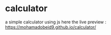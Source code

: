 # calculator
a simple calculator using js
here the live preview : https://mohamadobeid9.github.io/calculator/
